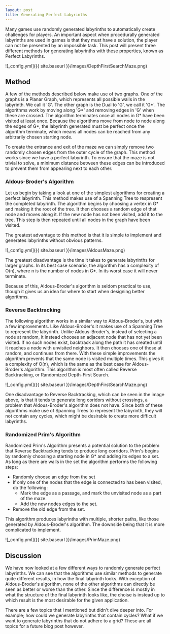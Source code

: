 ```yaml
---
layout: post
title: Generating Perfect Labyrinths
---
```


Many games use randomly generated labyrinths to automatically create challenges for players. An important aspect when procedurally generated labyrinths are used in games is that they must have a solution, the player can not be presented by an impossible task. This post will present three different methods for generating labyrinths with these properties, known as Perfect Labyrinths.

![_config.yml]({{ site.baseurl }}/images/DepthFirstSearchMaze.png)

## Method
A few of the methods described below make use of two graphs. One of the graphs is a Planar Graph, which represents all possible walls in the labyrinth. We call it 'G'. The other graph is the Dual to 'G', we call it 'G*'. The algorithms work by moving along 'G*' and removing edges in 'G' when these are crossed. The algorithm terminates once all nodes in G* have been visited at least once. Because the algorithms move from node to node along the edges of G*, the labyrinth generated must be perfect once the algorithm terminate, which means all nodes can be reached from any arbitrarily chosen starting node.

To create the entrance and exit of the maze we can simply remove two randomly chosen edges from the outer cycle of the graph. This method works since we have a perfect labyrinth. To ensure that the maze is not trivial to solve, a minimum distance between these edges can be introduced to prevent them from appearing next to each other.

### Aldous-Broder's Algorithm
Let us begin by taking a look at one of the simplest algorithms for creating a perfect labyrinth. This method makes use of a Spanning Tree to respresent the completed labyrinth. The algorithm begins by choosing a vertex in G* and making it the root of the tree. It then chooses a random edge of that node and moves along it. If the new node has not been visited, add it to the tree. This step is then repeated until all nodes in the graph have been visited.

The greatest advantage to this method is that it is simple to implement and generates labyrinths without obvious patterns.

![_config.yml]({{ site.baseurl }}/images/AldousMaze.png)

The greatest disadvantage is the time it takes to generate labyrinths for larger graphs. In its best case scenario, the algorithm has a complexity of O(n), where n is the number of nodes in G*. In its worst case it will never terminate.

Because of this, Aldous-Broder's algorithm is seldom practical to use, though it gives us an idea for where to start when designing better algorithms.

### Reverse Backtracking
The following algorithm works in a similar way to Aldous-Broder's, but with a few improvements. Like Aldous-Broder's it makes use of a Spanning Tree to represent the labyrinth. Unlike Aldous-Broder's, instead of selecting a node at random, it instead chooses an adjacent node that has not yet been visited. If no such nodes exist, backtrack along the path it has created until it reaches a node with unvisited neighbors. It then chooses one of those at random, and continues from there. With these simple improvements the algorithm prevents that the same node is visited multiple times. This gives it a complexity of O(n), which is the same as the best case for Aldous-Broder's algorithm. This algorithm is most often called Reverse Backtracking, or Randomized Depth-First Search.

![_config.yml]({{ site.baseurl }}/images/DepthFirstSearchMaze.png)

One disadvantage to Reverse Backtracking, which can be seen in the image above, is that it tends to generate long coridors without crossings, a problem that Aldous-Broder's algorithm does not have. Since both of these algorithms make use of Spanning Trees to represent the labyrinth, they will not contain any cycles, which might be desirable to create more difficult labyrinths.

### Randomized Prim's Algorithm
Randomized Prim's Algorithm presents a potential solution to the problem that Reverse Backtracking tends to produce long corridors. Prim's begins by randomly choosing a starting node in G* and adding its edges to a set. As long as there are walls in the set the algorithm performs the following steps:
* Randomly choose an edge from the set
* If only one of the nodes that the edge is connected to has been visited, do the following:
    - Mark the edge as a passage, and mark the unvisited node as a part of the maze.
    - Add the new nodes edges to the set.
* Remove the old edge from the set.

This algorithm produces labyrinths with multiple, shorter paths, like those generated by Aldous-Broder's algorithm. The downside being that it is more complicated to implement.

![_config.yml]({{ site.baseurl }}/images/PrimMaze.png)

## Discussion
We have now looked at a few different ways to randomly generate perfect labyrinths. We can see that the algorithms use similar methods to generate quite different results, in how the final labyrinth looks. With exception of Aldous-Broder's algorithm, none of the other algorithms can directly be seen as better or worse than the other. Since the difference is mostly in what the structure of the final labyrinth looks like, the choise is instead up to which result is the most desirable for the given application.

There are a few topics that I mentioned but didn't dive deeper into. For example; how could we generate labyrinths that contain cycles? What if we want to generate labyrinths that do not adhere to a grid? These are all topics for a future blog post however.